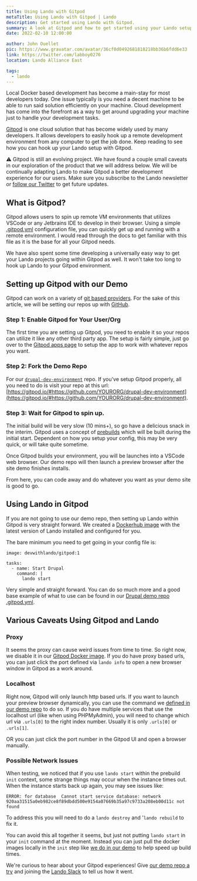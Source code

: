 ```yaml
---
title: Using Lando with Gitpod
metaTitle: Using Lando with Gitpod | Lando
description: Get started using Lando with Gitpod.
summary: A look at Gitpod and how to get started using your Lando setup within Gitpod.
date: 2022-02-10 12:00:00

author: John Ouellet
pic: https://www.gravatar.com/avatar/36cf0d0492681818218bb36b6fdd6e33
link: https://twitter.com/labboy0276
location: Lando Alliance East

tags:
  - lando
---
```


Local Docker based development has become a main-stay for most developers today.  One issue typically is you need a decent machine to be able to run said solution efficiently on your machine.  Cloud development has come into the forefront as a way to get around upgrading your machine just to handle your development tasks.  

[Gitpod](https://www.gitpod.io/) is one cloud solution that has become widely used by many developers.  It allows developers to easily hook up a remote development environment from any computer to get the job done.  Keep reading to see how you can hook up your Lando setup with Gitpod.

:warning: Gitpod is still an evolving project.  We have found a couple small caveats in our exploration of the product that we will address below.  We will be continually adapting Lando to make Gitpod a better development experience for our users.  Make sure you subscribe to the Lando newsletter or [follow our Twitter](https://twitter.com/devwithlando) to get future updates.

## What is Gitpod?

Gitpod allows users to spin up remote VM environments that utilizes VSCode or any Jetbrains IDE to develop in their browser.  Using a simple [.gitpod.yml](https://www.gitpod.io/docs/config-gitpod-file) configuration file, you can quickly get up and running with a remote environment.  I would read through the docs to get familiar with this file as it is the base for all your Gitpod needs. 

We have also spent some time developing a universally easy way to get your Lando projects going within Gitpod as well.  It won't take too long to hook up Lando to your Gitpod environment. 

## Setting up Gitpod with our Demo

Gitpod can work on a variety of [git based providers](https://www.gitpod.io/docs/integrations).  For the sake of this article, we will be setting our repos up with [GitHub](https://www.gitpod.io/docs/github-integration).

### Step 1: Enable Gitpod for Your User/Org

The first time you are setting up Gitpod, you need to enable it so your repos can utilize it like any other third party app.  The setup is fairly simple, just go over to the [Gitpod apps page](https://github.com/apps/gitpod-io) to setup the app to work with whatever repos you want.  

### Step 2: Fork the Demo Repo

For our [`drupal-dev-environment`](https://github.com/lando/drupal-dev-environment) repo. If you've setup Gitpod properly, all you need to do is visit your repo at this url: [https://gitpod.io/#https://github.com/YOURORG/drupal-dev-environment](https://gitpod.io/#https://github.com/YOURORG/drupal-dev-environment).

### Step 3: Wait for Gitpod to spin up.

The initial build will be very slow (10 mins+), so go have a delicious snack in the interim.  Gitpod uses a concept of [prebuilds](https://www.gitpod.io/docs/prebuilds#prebuilds) which will be built during the initial start.  Dependent on how you setup your config, this may be very quick, or will take quite sometime.

Once Gitpod builds your environment, you will be launches into a VSCode web browser.  Our demo repo will then launch a preview browser after the site demo finishes installs.  

From here, you can code away and do whatever you want as your demo site is good to go.

## Using Lando in Gitpod

If you are not going to use our demo repo, then setting up Lando within Gitpod is very straight forward.  We created a [Dockerhub image](https://hub.docker.com/layers/devwithlando/gitpod/1/images/sha256-48d6443c6cac102771b4514de70067f0cc97fec20f9cdbad03658bee446324d7?context=explore) with the latest version of Lando installed and configured for you.

The bare minimum you need to get going in your config file is:

```
image: devwithlando/gitpod:1

tasks:
  - name: Start Drupal
    command: |
      lando start
```

Very simple and straight forward.  You can do so much more and a good base example of what to use can be found in our [Drupal demo repo .gitpod.yml](https://github.com/lando/drupal-dev-environment/blob/9.4.x/.gitpod.yml).

## Various Caveats Using Gitpod and Lando

### Proxy

It seems the proxy can cause weird issues from time to time.  So right now, we disable it in our [Gitpod Docker image](https://github.com/lando/gitpod/blob/main/images/Dockerfile#L10).  If you do have proxy based urls, you can just click the port defined via `lando info` to open a new browser window in Gitpod as a work around.  

### Localhost

Right now, Gitpod will only launch http based urls.  If you want to launch your preview browser dynamically, you can use the command we [defined in our demo repo](https://github.com/lando/drupal-dev-environment/blob/9.4.x/.gitpod.yml#L15) to do so.  If you do have multiple services that use the localhost url (like when using PHPMyAdmin), you will need to change which url via `.urls[0]` to the right index number.  Usually it is only `.urls[0]` or `.urls[1]`.  

OR you can just click the port number in the Gitpod UI and open a browser manually.

### Possible Network Issues

When testing, we noticed that if you use `lando start` within the prebuild `init` context, some strange things may occur when the instance times out.  When the instance starts back up again, you may see issues like:

```
ERROR: for database  Cannot start service database: network 920aa31515a0eb982ce8f89dbdd500e9154a07669b35a97c9733a208eb00d11c not found
```

To address this you will need to do a `lando destroy` and '`lando rebuild` to fix it.  

You can avoid this all together it seems, but just not putting `lando start` in your `init` command at the moment.  Instead you can just pull the docker images locally in the `init` step like [we do in our demo](https://github.com/lando/drupal-dev-environment/blob/9.4.x/.gitpod.yml#L6) to help speed up build times.

We're curious to hear about your Gitpod experiences! Give [our demo repo a try](https://github.com/lando/drupal-dev-environment) and joining the [Lando Slack](https://launchpass.com/devwithlando) to tell us how it went.